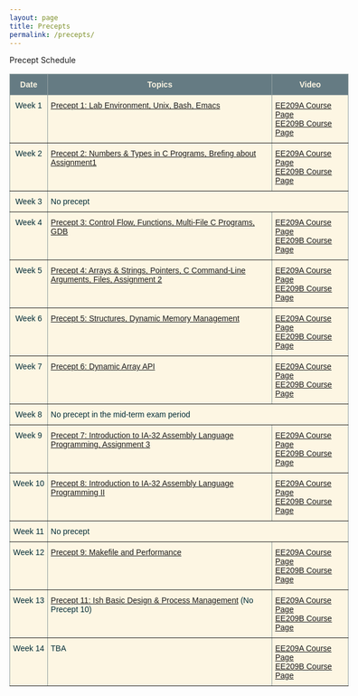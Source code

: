```yaml
---
layout: page
title: Precepts
permalink: /precepts/
---
```


<p> Precept Schedule

<style type="text/css">
.tg  {border-collapse:collapse;border-color:#93a1a1;border-spacing:0;}
.tg td{background-color:#fdf6e3;border-color:#93a1a1;border-style:solid;border-width:1px;color:#002b36;
  font-family:Arial, sans-serif;font-size:14px;overflow:hidden;padding:10px 5px;word-break:normal;}
.tg th{background-color:#657b83;border-color:#93a1a1;border-style:solid;border-width:1px;color:#fdf6e3;
  font-family:Arial, sans-serif;font-size:14px;font-weight:normal;overflow:hidden;padding:10px 5px;word-break:normal;}
.tg .tg-c3ow{border-color:inherit;text-align:center;vertical-align:top}
.tg .tg-7btt{border-color:inherit;font-weight:bold;text-align:center;vertical-align:top}
.tg .tg-0pky{border-color:inherit;text-align:left;vertical-align:top}
</style>
<table class="tg" style="undefined;table-layout: fixed; width: 600px">
<colgroup>
<col style="width: 81px">
<col style="width: 600px">
<col style="width: 184px">
</colgroup>
<thead>
  <tr>
    <th class="tg-7btt">Date</th>
    <th class="tg-7btt">Topics</th>
    <th class="tg-7btt">Video</th>
  </tr>
</thead>
<tbody>
  <tr>
    <td class="tg-c3ow">Week 1</td>
    <td class="tg-0pky"><a href="./01/precept_1.zip">Precept 1: Lab Environment, Unix, Bash, Emacs</a></td>
    <!-- <td class="tg-0pky">Precept 1: Lab Environment, Unix, Bash, Emacs</td> -->
    <td class="tg-0pky">
    <a href="http://klms.kaist.ac.kr/course/view.php?id=118849">EE209A Course Page</a><br>
    <a href="http://klms.kaist.ac.kr/course/view.php?id=118850">EE209B Course Page</a>
    </td>
  </tr>
  <tr>
    <td class="tg-c3ow">Week 2</td>
    <!--td class="tg-0pky">TBA</td-->
    <td class="tg-0pky"><a href="./02/precept_2.zip">Precept 2: Numbers & Types in C Programs, Brefing about Assignment1 </a></td>
    <td class="tg-0pky">
    <a href="http://klms.kaist.ac.kr/course/view.php?id=118849">EE209A Course Page</a><br>
    <a href="http://klms.kaist.ac.kr/course/view.php?id=118850">EE209B Course Page</a></td>
  </tr>
  <tr>
    <td class="tg-c3ow">Week 3</td>
    <td class="tg-0pky" colspan="2">No precept</td>

  </tr>
  <tr>
    <td class="tg-c3ow">Week 4</td>
    <!-- <td class="tg-0pky">TBA</td>-->
    <td class="tg-0pky"><a href="./03/precept_3.zip">Precept 3: Control Flow, Functions, Multi-File C Programs, GDB </a></td> 
    <td class="tg-0pky">
    <a href="http://klms.kaist.ac.kr/course/view.php?id=118849">EE209A Course Page</a><br>
    <a href="http://klms.kaist.ac.kr/course/view.php?id=118850">EE209B Course Page</a></td>
  </tr>
  <tr>
    <td class="tg-c3ow">Week 5</td>
    <!-- <td class="tg-0pky">TBA</td>-->
    <td class="tg-0pky"><a href="./04/precept_4.zip">Precept 4: Arrays & Strings, Pointers, C Command-Line Arguments, Files, Assignment 2 </a></td> 
    <td class="tg-0pky">
    <a href="http://klms.kaist.ac.kr/course/view.php?id=118849">EE209A Course Page</a><br>
    <a href="http://klms.kaist.ac.kr/course/view.php?id=118850">EE209B Course Page</a></td>
  </tr>
  <tr>
    <td class="tg-c3ow">Week 6</td>
    <!-- <td class="tg-0pky">TBA</td> -->
    <td class="tg-0pky"><a href="./05/precept_5.zip">Precept 5: Structures, Dynamic Memory Management </a></td> 
    <td class="tg-0pky">
    <a href="http://klms.kaist.ac.kr/course/view.php?id=118849">EE209A Course Page</a><br>
    <a href="http://klms.kaist.ac.kr/course/view.php?id=118850">EE209B Course Page</a></td>
  </tr>
  <tr>
    <td class="tg-c3ow">Week 7</td>
    <!-- <td class="tg-0pky">Precept 6: Dynamic Array API</td> -->
    <td class="tg-0pky"><a href="./06/precept_6.zip">Precept 6: Dynamic Array API </a></td> 
    <td class="tg-0pky">
    <a href="http://klms.kaist.ac.kr/course/view.php?id=118849">EE209A Course Page</a><br>
    <a href="http://klms.kaist.ac.kr/course/view.php?id=118850">EE209B Course Page</a></td>
  </tr>
  <tr>
    <td class="tg-c3ow">Week 8</td>
    <td class="tg-0pky" colspan="2">No precept in the mid-term exam period</td>
  </tr>
  <tr>
    <td class="tg-c3ow">Week 9</td>
    <!-- <td class="tg-0pky">TBA</td> -->
    <td class="tg-0pky"><a href="./07/precept_7.zip">Precept 7: Introduction to IA-32 Assembly Language Programming, Assignment 3</a></td> 
    <td class="tg-0pky">
    <a href="http://klms.kaist.ac.kr/course/view.php?id=118849">EE209A Course Page</a><br>
    <a href="http://klms.kaist.ac.kr/course/view.php?id=118850">EE209B Course Page</a></td>
  </tr>
  <tr>
    <td class="tg-c3ow">Week 10</td>
    <!-- <td class="tg-0pky">TBA</td> -->
    <td class="tg-0pky"><a href="./08/precept_8.zip">Precept 8: Introduction to IA-32 Assembly Language Programming II</a></td> 
    <td class="tg-0pky">
    <a href="http://klms.kaist.ac.kr/course/view.php?id=118849">EE209A Course Page</a><br>
    <a href="http://klms.kaist.ac.kr/course/view.php?id=118850">EE209B Course Page</a></td>
  </tr>
  <tr>
    <td class="tg-c3ow">Week 11</td>
    <td class="tg-0pky" colspan="2">No precept</td>
  </tr>
  <tr>
    <td class="tg-c3ow">Week 12</td>
    <!-- <td class="tg-0pky">TBA</td> -->
    <td class="tg-0pky"><a href="./09/precept_9.zip">Precept 9: Makefile and Performance</a></td>
    <td class="tg-0pky">
    <a href="http://klms.kaist.ac.kr/course/view.php?id=118849">EE209A Course Page</a><br>
    <a href="http://klms.kaist.ac.kr/course/view.php?id=118850">EE209B Course Page</a></td>
  </tr>
  <tr>
    <td class="tg-c3ow">Week 13</td>
    <!-- <td class="tg-0pky">TBA</td> -->
    <td class="tg-0pky"><a href="./11/precept_11.zip">Precept 11: Ish Basic Design & Process Management</a>
    (No Precept 10)</a></td> 
    <td class="tg-0pky">
    <a href="http://klms.kaist.ac.kr/course/view.php?id=118849">EE209A Course Page</a><br>
    <a href="http://klms.kaist.ac.kr/course/view.php?id=118850">EE209B Course Page</a></td>
  </tr>
  <tr>
    <td class="tg-c3ow">Week 14</td>
    <td class="tg-0pky">TBA</td>
    <!-- <td class="tg-0pky"><a href="./12/precept_12.zip">Precept 12: Ish dup2() & Signal Handling</a></td> -->
    <td class="tg-0pky">
    <a href="http://klms.kaist.ac.kr/course/view.php?id=118849">EE209A Course Page</a><br>
    <a href="http://klms.kaist.ac.kr/course/view.php?id=118850">EE209B Course Page</a></td>
  </tr>
</tbody>
</table>

<br>
<br>
<br>
<br>
<br>
<br>
